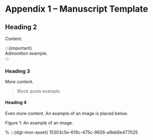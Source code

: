 # Appendix 1 – Manuscript Template

## Heading 2

Content.

:::{important}   
Admonition example.  
:::

### Heading 3

More content.

> Block quote example.
#### Heading 4

Even more content. An example of an image is placed below.

Figure 1: An example of an image.


% :::{dgt-mon-asset} 15303c5e-619c-475c-9626-a9eb6e477025

